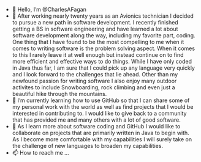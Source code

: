 - 👋 Hello, I’m @CharlesAFagan
- 👀 After working nearly twenty years as an Avionics technician I decided to pursue a new path in software development. I recently finished getting a BS in software engineering and have learned a lot about software development along the way, including my favorite part, coding. One thing that I have found to be the most compelling to me when it comes to writing software is the problem solving aspect. When it comes to this I rarely leave it at well enough but instead continue on to find more efficient and effective ways to do things. While I have only coded in Java thus far, I am sure that I could pick up any language very quickly and I look forward to the challenges that lie ahead. Other than my newfound passion for writing software I also enjoy many outdoor activites to include Snowboarding, rock climbing and even just a beautiful hike through the mountains.
- 🌱 I’m currently learning how to use GitHub so that I can share some of my personal work with the world as well as find projects that I would be interested in contributing to. I would like to give back to a community that has provided me and many others with a lot of good software. 
- 💞️ As I learn more about software coding and GitHub I would like to collaborate on projects that are primarily written in Java to begin with. As I become more comfortable with my capabilities I will surely take on the challenge of new languages to broaden my capabilities.
- 📫 How to reach me ...

<!---
CharlesAFagan/CharlesAFagan is a ✨ special ✨ repository because its `README.md` (this file) appears on your GitHub profile.
You can click the Preview link to take a look at your changes.
--->
